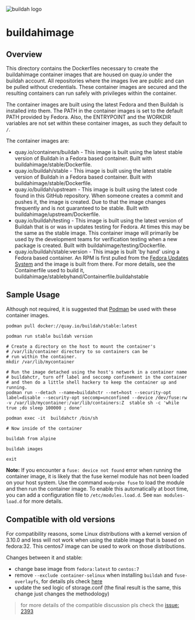 ![buildah logo](https://cdn.rawgit.com/containers/buildah/master/logos/buildah-logo_large.png)

# buildahimage

## Overview

This directory contains the Dockerfiles necessary to create the buildahimage container
images that are housed on quay.io under the buildah account.  All repositories where
the images live are public and can be pulled without credentials.  These container images are secured and the
resulting containers can run safely with privileges within the container.

The container images are built using the latest Fedora and then Buildah is installed into them.
The PATH in the container images is set to the default PATH provided by Fedora.  Also, the
ENTRYPOINT and the WORKDIR variables are not set within these container images, as such they
default to `/`.

The container images are:

  * quay.io/containers/buildah - This image is built using the latest stable version of Buildah in a Fedora based container.  Built with buildahimage/stable/Dockerfile.
  * quay.io/buildah/stable - This image is built using the latest stable version of Buildah in a Fedora based container.  Built with buildahimage/stable/Dockerfile.
  * quay.io/buildah/upstream - This image is built using the latest code found in this GitHub repository.  When someone creates a commit and pushes it, the image is created.  Due to that the image changes frequently and is not guaranteed to be stable.  Built with buildahimage/upstream/Dockerfile.
  * quay.io/buildah/testing - This image is built using the latest version of Buildah that is or was in updates testing for Fedora.  At times this may be the same as the stable image.  This container image will primarily be used by the development teams for verification testing when a new package is created.  Built with buildahimage/testing/Dockerfile.
  * quay.io/buildah/stable:version - This image is built 'by hand' using a Fedora based container.  An RPM is first pulled from the [Fedora Updates System](https://bodhi.fedoraproject.org/) and the image is built from there.  For more details, see the Containerfile used to build it, buildahimage/stablebyhand/Containerfile.buildahstable

## Sample Usage

Although not required, it is suggested that [Podman](https://github.com/containers/podman) be used with these container images.

```
podman pull docker://quay.io/buildah/stable:latest

podman run stable buildah version

# Create a directory on the host to mount the container's
# /var/lib/container directory to so containers can be
# run within the container.
mkdir /var/lib/mycontainer

# Run the image detached using the host's network in a container name
# buildahctr, turn off label and seccomp confinement in the container
# and then do a little shell hackery to keep the container up and running.
podman run --detach --name=buildahctr --net=host --security-opt label=disable --security-opt seccomp=unconfined --device /dev/fuse:rw -v /var/lib/mycontainer:/var/lib/containers:Z  stable sh -c 'while true ;do sleep 100000 ; done'

podman exec -it  buildahctr /bin/sh

# Now inside of the container

buildah from alpine

buildah images

exit
```

**Note:** If you encounter a `fuse: device not found` error when running the container image, it is likely that
the fuse kernel module has not been loaded on your host system.  Use the command `modprobe fuse` to load the
module and then run the container image.  To enable this automatically at boot time, you can add a configuration
file to `/etc/modules.load.d`.  See `man modules-load.d` for more details.

## Compatible with old versions
For compatibility reasons, some Linux distributions with a kernel version of 3.10.0 and less will not work when using the stable image that is based on fedora:32. This centos7 image can be used to work on those distributions.

Changes between it and stable:
- change base image from `fedora:latest` to `centos:7`
- remove `--exclude container-selinux` when installing `buildah` and `fuse-overlayfs`, for details pls check [here](https://bugzilla.redhat.com/show_bug.cgi?id=1806044)
- update the sed logic of storage.conf (the final result is the same, this change just changes the methodology)

> for more details of the compatible discussion pls check the [issue: 2393](https://github.com/containers/buildah/issues/2393)
